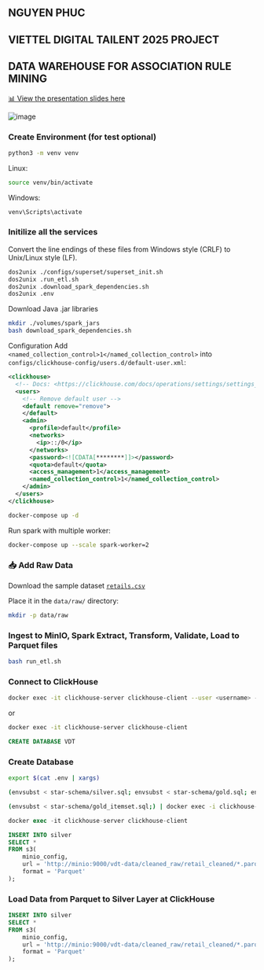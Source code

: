 ## NGUYEN PHUC
## VIETTEL DIGITAL TAILENT 2025 PROJECT
## DATA WAREHOUSE FOR ASSOCIATION RULE MINING

[📊 View the presentation slides here](https://drive.google.com/file/d/1e7UcuwCMxD4O7whfyhvUpSotOr7OwQ-k/view?usp=sharing)


![image](https://github.com/user-attachments/assets/8a8613a2-6f5f-48ea-ad05-43287b492546)

### Create Environment (for test optional)
``` bash
python3 -m venv venv
```
Linux:
``` bash
source venv/bin/activate
```
Windows:
``` bash
venv\Scripts\activate
```

### Initilize all the services
Convert the line endings of these files from Windows style (CRLF) to Unix/Linux style (LF).
```bash
dos2unix ./configs/superset/superset_init.sh
dos2unix .run_etl.sh
dos2unix .download_spark_dependencies.sh
dos2unix .env
```

Download Java .jar libraries
```bash
mkdir ./volumes/spark_jars
bash download_spark_dependencies.sh
```

Configuration
Add `<named_collection_control>1</named_collection_control>` into `configs/clickhouse-config/users.d/default-user.xml`:
``` xml
<clickhouse>
  <!-- Docs: <https://clickhouse.com/docs/operations/settings/settings_users/> -->
  <users>
    <!-- Remove default user -->
    <default remove="remove">
    </default>
    <admin>
      <profile>default</profile>
      <networks>
        <ip>::/0</ip>
      </networks>
      <password><![CDATA[********]]></password>
      <quota>default</quota>
      <access_management>1</access_management>
      <named_collection_control>1</named_collection_control>
    </admin>
  </users>
</clickhouse>
```

```bash
docker-compose up -d
```
Run spark with multiple worker:

```bash
docker-compose up --scale spark-worker=2
```

### 📥 Add Raw Data

Download the sample dataset [`retails.csv`](https://drive.google.com/file/d/1BulCtF1drI7Sen0FzD5lyFOyiW2vGdgr/view?usp=sharing)

Place it in the `data/raw/` directory:

```bash
mkdir -p data/raw
```

### Ingest to MinIO, Spark Extract, Transform, Validate, Load to Parquet files
``` bash
bash run_etl.sh
```

### Connect to ClickHouse
``` bash
docker exec -it clickhouse-server clickhouse-client --user <username> --password <password>
```
or
``` bash
docker exec -it clickhouse-server clickhouse-client
```

```sql
CREATE DATABASE VDT
```

### Create Database
``` bash
export $(cat .env | xargs)

(envsubst < star-schema/silver.sql; envsubst < star-schema/gold.sql; envsubst < star-schema/pre-aggregate.sql) | docker exec -i clickhouse-server clickhouse-client

(envsubst < star-schema/gold_itemset.sql;) | docker exec -i clickhouse-server clickhouse-client
```

```sql
docker exec -it clickhouse-server clickhouse-client

INSERT INTO silver
SELECT *
FROM s3(
    minio_config,
    url = 'http://minio:9000/vdt-data/cleaned_raw/retail_cleaned/*.parquet',
    format = 'Parquet'
);
```

### Load Data from Parquet to Silver Layer at ClickHouse
``` sql
INSERT INTO silver
SELECT *
FROM s3(
    minio_config,
    url = 'http://minio:9000/vdt-data/cleaned_raw/retail_cleaned/*.parquet',
    format = 'Parquet'
);
```
